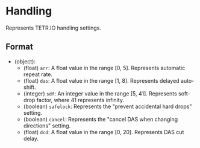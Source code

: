 # Handling

Represents TETR.IO handling settings.

## Format

* (object):
    * (float) `arr`: A float value in the range [0, 5]. Represents automatic repeat rate.
    * (float) `das`: A float value in the range [1, 8]. Represents delayed auto-shift.
    * (integer) `sdf`: An integer value in the range [5, 41]. Represents soft-drop factor, where 41 represents infinity.
    * (boolean) `safelock`: Represents the "prevent accidental hard drops" setting.
    * (boolean) `cancel`: Represents the "cancel DAS when changing directions" setting.
    * (float) `dcd`: A float value in the range [0, 20]. Represents DAS cut delay.
